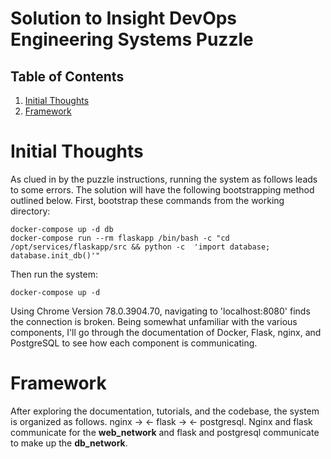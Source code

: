 # Solution to Insight DevOps Engineering Systems Puzzle

## Table of Contents
1. [Initial Thoughts](README.md#initial-thoughts)
2. [Framework](README.md#framework)


# Initial Thoughts

As clued in by the puzzle instructions, running the system as follows leads to some errors. The solution will have the following bootstrapping method outlined below. First, bootstrap these commands from the working directory:  

    docker-compose up -d db
    docker-compose run --rm flaskapp /bin/bash -c "cd /opt/services/flaskapp/src && python -c  'import database; database.init_db()'"

Then run the system: 

    docker-compose up -d

Using Chrome Version 78.0.3904.70, navigating to 'localhost:8080' finds the connection is broken. Being somewhat unfamiliar with the various components, I'll go through the documentation of Docker, Flask, nginx, and PostgreSQL to see how each component is communicating. 

# Framework

After exploring the documentation, tutorials, and the codebase, the system is organized as follows. nginx -> <- flask -> <- postgresql. Nginx and flask communicate for the **web_network** and flask and postgresql communicate to make up the **db_network**. 
